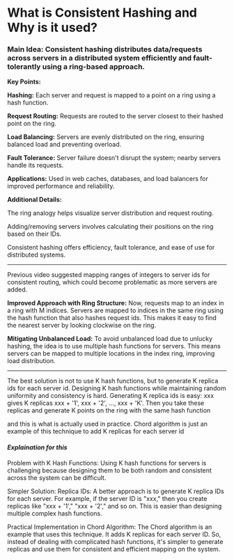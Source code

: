 # What is Consistent Hashing and Why is it used?

### Main Idea: Consistent hashing distributes data/requests across servers in a distributed system efficiently and fault-tolerantly using a ring-based approach.

__Key Points:__

 **Hashing:**
    Each server and request is mapped to a point on a ring using a hash function.
    
 **Request Routing:**
    Requests are routed to the server closest to their hashed point on the ring.
    
 **Load Balancing:**
    Servers are evenly distributed on the ring, ensuring balanced load and preventing overload.
    
 **Fault Tolerance:**
    Server failure doesn't disrupt the system; nearby servers handle its requests.

 **Applications:**
    Used in web caches, databases, and load balancers for improved performance and reliability.

__Additional Details:__

   The ring analogy helps visualize server distribution and request routing.

   Adding/removing servers involves calculating their positions on the ring based on their IDs.
    
   Consistent hashing offers efficiency, fault tolerance, and ease of use for distributed systems.
   
----------------------------------------------------------------------------------

Previous video suggested mapping ranges of integers to server ids for consistent routing, which could become problematic as more servers are added.

**Improved Approach with Ring Structure:** Now, requests map to an index in a ring with M indices. Servers are mapped to indices in the same ring using the hash function that also hashes request ids. This makes it easy to find the nearest server by looking clockwise on the ring.

**Mitigating Unbalanced Load:** To avoid unbalanced load due to unlucky hashing, the idea is to use multiple hash functions for servers. This means servers can be mapped to multiple locations in the index ring, improving load distribution.

-----------------------------------------------------------------------------------

The best solution is not to use K hash functions, but to generate K replica ids for each server id. Designing K hash functions while maintaining random uniformity and consistency is hard. Generating K replica ids is easy: xxx gives K replicas xxx + '1', xxx + '2', ..., xxx + 'K'. Then you take these replicas and generate K points on the ring with the same hash function

and this is what is actually used in practice. Chord algorithm is just an example of this technique to add K replicas for each server id

#### *Explaination for this*

Problem with K Hash Functions: Using K hash functions for servers is challenging because designing them to be both random and consistent across the system can be difficult.

Simpler Solution: Replica IDs: A better approach is to generate K replica IDs for each server. For example, if the server ID is "xxx," then you create replicas like "xxx + '1'," "xxx + '2'," and so on. This is easier than designing multiple complex hash functions.

Practical Implementation in Chord Algorithm: The Chord algorithm is an example that uses this technique. It adds K replicas for each server ID. So, instead of dealing with complicated hash functions, it's simpler to generate replicas and use them for consistent and efficient mapping on the system.
